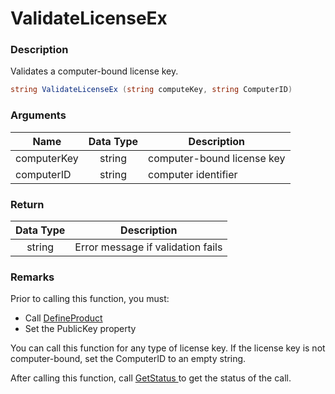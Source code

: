 # ValidateLicenseEx

### Description

Validates a computer-bound license key.

```csharp
string ValidateLicenseEx (string computeKey, string ComputerID)
```

### Arguments

| Name        | Data Type | Description                |
| ----------- | :-------: | -------------------------- |
| computerKey |   string  | computer-bound license key |
| computerID  |   string  | computer identifier        |

### Return

| Data Type | Description                       |
| :-------: | --------------------------------- |
|   string  | Error message if validation fails |

### Remarks

Prior to calling this function, you must:

* Call [DefineProduct](https://soraco.readme.io/reference/defineproduct)
* Set the PublicKey property

You can call this function for any type of license key. If the license key is not computer-bound, set the ComputerID to an empty string.

After calling this function, call [GetStatus ](https://soraco.readme.io/reference/getstatus)to get the status of the call.
